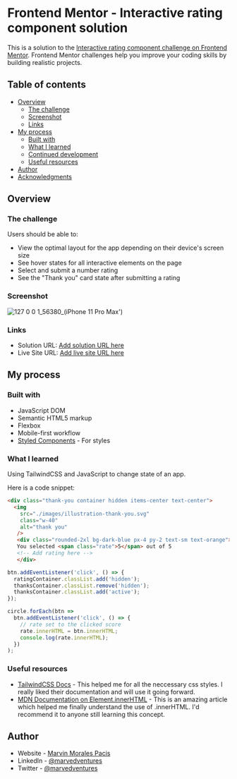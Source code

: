 # Frontend Mentor - Interactive rating component solution

This is a solution to the [Interactive rating component challenge on Frontend Mentor](https://www.frontendmentor.io/challenges/interactive-rating-component-koxpeBUmI). Frontend Mentor challenges help you improve your coding skills by building realistic projects. 

## Table of contents

- [Overview](#overview)
  - [The challenge](#the-challenge)
  - [Screenshot](#screenshot)
  - [Links](#links)
- [My process](#my-process)
  - [Built with](#built-with)
  - [What I learned](#what-i-learned)
  - [Continued development](#continued-development)
  - [Useful resources](#useful-resources)
- [Author](#author)
- [Acknowledgments](#acknowledgments)

## Overview

### The challenge

Users should be able to:

- View the optimal layout for the app depending on their device's screen size
- See hover states for all interactive elements on the page
- Select and submit a number rating
- See the "Thank you" card state after submitting a rating

### Screenshot

![127 0 0 1_56380_(iPhone 11 Pro Max')](https://user-images.githubusercontent.com/108392678/200736599-6444a50e-7f88-4e02-8eb7-051efcfc6757.png)

### Links

- Solution URL: [Add solution URL here](https://your-solution-url.com)
- Live Site URL: [Add live site URL here](https://your-live-site-url.com)

## My process

### Built with
- JavaScript DOM  
- Semantic HTML5 markup
- Flexbox
- Mobile-first workflow
- [Styled Components](https://tailwindcss.com/) - For styles

### What I learned

Using TailwindCSS and JavaScript to change state of an app.

Here is a code snippet: 

```html
<div class="thank-you container hidden items-center text-center">
  <img
    src="./images/illustration-thank-you.svg"
    class="w-40"
    alt="thank you"
   />
   <div class="rounded-2xl bg-dark-blue px-4 py-2 text-sm text-orange">
   You selected <span class="rate">5</span> out of 5
   <!-- Add rating here -->
   </div>
```

```js
btn.addEventListener('click', () => {
  ratingContainer.classList.add('hidden');
  thanksContainer.classList.remove('hidden');
  thanksContainer.classList.add('active');
});

circle.forEach(btn =>
  btn.addEventListener('click', () => {
    // rate set to the clicked score
    rate.innerHTML = btn.innerHTML;
    console.log(rate.innerHTML);
  })
);
```

### Useful resources

- [TailwindCSS Docs](https://tailwindcss.com/docs/installation) - This helped me for all the neccessary css styles. I really liked their documentation and will use it going forward.
- [MDN Documentation on Element.innerHTML](https://developer.mozilla.org/en-US/docs/Web/API/Element/innerHTML) - This is an amazing article which helped me finally understand the use of .innerHTML. I'd recommend it to anyone still learning this concept.

## Author

- Website - [Marvin Morales Pacis](https://marvin-morales-pacis.vercel.app/)
- LinkedIn - [@marvedventures](https://www.linkedin.com/in/marvedventures/)
- Twitter - [@marvedventures](https://www.twitter.com/marvedventures)

